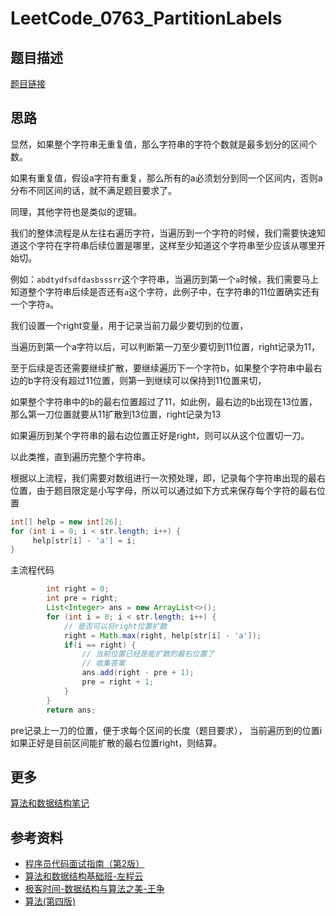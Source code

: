 # LeetCode_0763_PartitionLabels

## 题目描述

[题目链接](https://leetcode-cn.com/problems/partition-labels/)

## 思路

显然，如果整个字符串无重复值，那么字符串的字符个数就是最多划分的区间个数。

如果有重复值，假设a字符有重复，那么所有的a必须划分到同一个区间内，否则a分布不同区间的话，就不满足题目要求了。

同理，其他字符也是类似的逻辑。

我们的整体流程是从左往右遍历字符，当遍历到一个字符的时候，我们需要快速知道这个字符在字符串后续位置是哪里，这样至少知道这个字符串至少应该从哪里开始切。

例如：`abdtydfsdfdasbsssrr`这个字符串，当遍历到第一个`a`时候，我们需要马上知道整个字符串后续是否还有`a`这个字符，此例子中，在字符串的11位置确实还有一个字符`a`。

我们设置一个right变量，用于记录当前刀最少要切到的位置，

当遍历到第一个a字符以后，可以判断第一刀至少要切到11位置，right记录为11，

至于后续是否还需要继续扩散，要继续遍历下一个字符b，如果整个字符串中最右边的b字符没有超过11位置，则第一到继续可以保持到11位置来切，

如果整个字符串中的b的最右位置超过了11，如此例，最右边的b出现在13位置，那么第一刀位置就要从11扩散到13位置，right记录为13

如果遍历到某个字符串的最右边位置正好是right，则可以从这个位置切一刀。

以此类推，直到遍历完整个字符串。

根据以上流程，我们需要对数组进行一次预处理，即，记录每个字符串出现的最右位置，由于题目限定是小写字母，所以可以通过如下方式来保存每个字符的最右位置

```java
int[] help = new int[26];
for (int i = 0; i < str.length; i++) {
     help[str[i] - 'a'] = i;
}
```

主流程代码

```java
        int right = 0;
        int pre = right;
        List<Integer> ans = new ArrayList<>();
        for (int i = 0; i < str.length; i++) {
        	// 是否可以将right位置扩散
        	right = Math.max(right, help[str[i] - 'a']);
        	if(i == right) {
        		// 当前位置已经是能扩散的最右位置了
        		// 收集答案 
        		ans.add(right - pre + 1);
        		pre = right + 1;
        	}
        }
        return ans;
```

pre记录上一刀的位置，便于求每个区间的长度（题目要求）， 当前遍历到的位置i如果正好是目前区间能扩散的最右位置right，则结算。

## 更多

[算法和数据结构笔记](https://github.com/GreyZeng/algorithm)

## 参考资料

- [程序员代码面试指南（第2版）](https://book.douban.com/subject/30422021/)
- [算法和数据结构基础班-左程云](https://ke.qq.com/course/2145184)
- [极客时间-数据结构与算法之美-王争](https://time.geekbang.org/column/intro/126)
- [算法(第四版)](https://book.douban.com/subject/19952400/)
